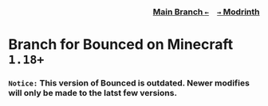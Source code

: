 ### <p align=right>[Main Branch `←`](https://github.com/Krlite/Bounced)&emsp;[`→` Modrinth](https://modrinth.com/mod/bounced)</p>

# Branch for Bounced on Minecraft `1.18+`

### `Notice:` This version of Bounced is outdated. Newer modifies will only be made to the latst few versions.
